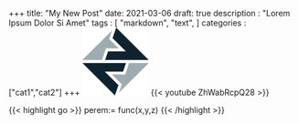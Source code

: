 +++
title: "My New Post"
date: 2021-03-06
draft: true
description : "Lorem Ipsum Dolor Si Amet"
tags : [
    "markdown",
    "text",
]
categories : ["cat1","cat2"]
+++
![](/images/avatar.png)
 {{< youtube  ZhWabRcpQ28 >}}




 {{< highlight go >}}
perem:= func(x,y,z)
{{< /highlight >}}

